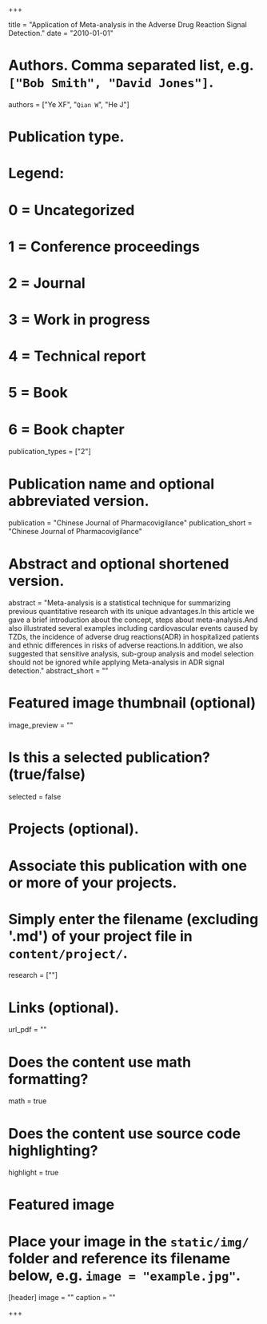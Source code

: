 +++


title = "Application of Meta-analysis in the Adverse Drug Reaction Signal Detection."
date = "2010-01-01"

# Authors. Comma separated list, e.g. `["Bob Smith", "David Jones"]`.
authors = ["Ye XF", "`Qian W`", "He J"]

# Publication type.
# Legend:
# 0 = Uncategorized
# 1 = Conference proceedings
# 2 = Journal
# 3 = Work in progress
# 4 = Technical report
# 5 = Book
# 6 = Book chapter
publication_types = ["2"]

# Publication name and optional abbreviated version.
publication = "Chinese Journal of Pharmacovigilance"
publication_short = "Chinese Journal of Pharmacovigilance"

# Abstract and optional shortened version.
abstract = "Meta-analysis is a statistical technique for summarizing previous quantitative research with its unique advantages.In this article we gave a brief introduction about the concept, steps about meta-analysis.And also illustrated several examples including cardiovascular events caused by TZDs, the incidence of adverse drug reactions(ADR) in hospitalized patients and ethnic differences in risks of adverse reactions.In addition, we also suggested that sensitive analysis, sub-group analysis and model selection should not be ignored while applying Meta-analysis in ADR signal detection."
abstract_short = ""

# Featured image thumbnail (optional)
image_preview = ""

# Is this a selected publication? (true/false)
selected = false

# Projects (optional).
#   Associate this publication with one or more of your projects.
#   Simply enter the filename (excluding '.md') of your project file in `content/project/`.
research = [""]

# Links (optional).
url_pdf = ""


# Does the content use math formatting?
math = true

# Does the content use source code highlighting?
highlight = true

# Featured image
# Place your image in the `static/img/` folder and reference its filename below, e.g. `image = "example.jpg"`.
[header]
image = ""
caption = ""

+++

